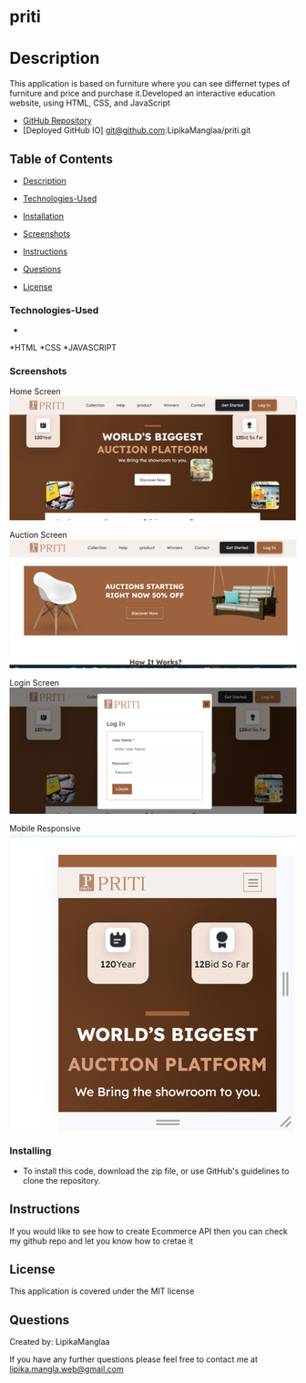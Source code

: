 # priti
# Description

This application is based on furniture where you can see differnet types of furniture and price and purchase it.Developed an interactive education website, using HTML, CSS, and JavaScript

* [GitHub Repository](https://github.com/LipikaManglaa/priti)
* [Deployed GitHub IO]  git@github.com:LipikaManglaa/priti.git



## Table of Contents

  
* [Description](#Description)

* [Technologies-Used](#Technologies-Used)

* [Installation](#installation)

* [Screenshots](#Screenshots) 
  
* [Instructions](#Instructions) 
          
* [Questions](#questions)
 
* [License](#license)  



### Technologies-Used
  *
  *HTML
  *CSS
  *JAVASCRIPT
 
 ### Screenshots

 Home Screen
   ![This is screenshot](./screenshot/home.png)

 Auction Screen
   ![This is screenshot](./screenshot/auction.png)
   
 Login Screen
   ![This is screenshot](./screenshot/login.png)

 Mobile Responsive
   ![This is screenshot](./screenshot/mobile.png)

### Installing

* To install this code, download the zip file, or use GitHub's guidelines to clone the repository. 

## Instructions
If you would like to see how to create Ecommerce API then you can check my github repo and let you know  how to cretae it

## License
This application is covered under the MIT license


## Questions
Created by: LipikaManglaa

If you have any further questions please feel free to contact me at lipika.mangla.web@gmail.com
